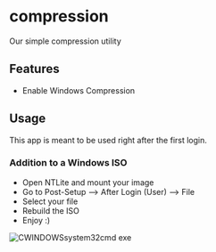 # compression
Our simple compression utility
## Features
- Enable Windows Compression
## Usage
This app is meant to be used right after the first login.
### Addition to a Windows ISO
- Open NTLite and mount your image
- Go to Post-Setup --> After Login (User) --> File
- Select your file
- Rebuild the ISO
- Enjoy :)

![CWINDOWSsystem32cmd exe](https://github.com/user-attachments/assets/9d0ddbdb-e881-4677-bfdf-a8972a66d74f)
